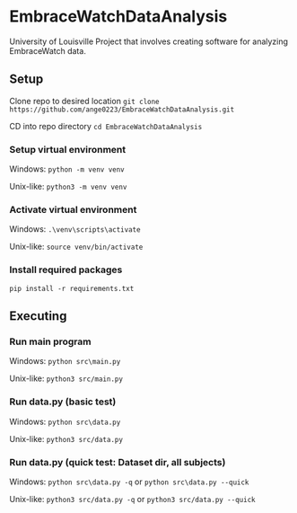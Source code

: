 # EmbraceWatchDataAnalysis

University of Louisville Project that involves creating software for analyzing EmbraceWatch data.


## Setup
Clone repo to desired location
`git clone https://github.com/ange0223/EmbraceWatchDataAnalysis.git`

CD into repo directory
`cd EmbraceWatchDataAnalysis`

### Setup virtual environment
Windows: `python -m venv venv`

Unix-like: `python3 -m venv venv`

### Activate virtual environment

Windows: `.\venv\scripts\activate`

Unix-like: `source venv/bin/activate`

### Install required packages
`pip install -r requirements.txt`

## Executing
### Run main program
Windows: `python src\main.py`

Unix-like: `python3 src/main.py`

### Run data.py (basic test)
Windows: `python src\data.py`

Unix-like: `python3 src/data.py`


### Run data.py (quick test: Dataset dir, all subjects)
Windows: `python src\data.py -q` or `python src\data.py --quick`

Unix-like: `python3 src/data.py -q` or `python3 src/data.py --quick`
